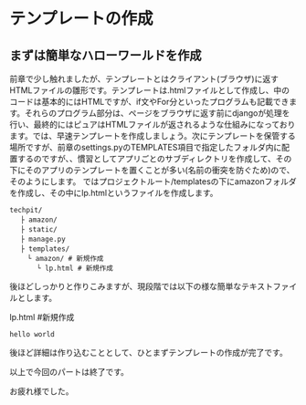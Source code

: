 # テンプレートの作成

## まずは簡単なハローワールドを作成
前章で少し触れましたが、テンプレートとはクライアント(ブラウザ)に返すHTMLファイルの雛形です。テンプレートは.htmlファイルとして作成し、中のコードは基本的にはHTMLですが、if文やFor分といったプログラムも記載できます。それらのプログラム部分は、ページをブラウザに返す前にdjangoが処理を行い、最終的にはピュアはHTMLファイルが返されるような仕組みになっております。では、早速テンプレートを作成しましょう。次にテンプレートを保管する場所ですが、前章のsettings.pyのTEMPLATES項目で指定したフォルダ内に配置するのですが、、慣習としてアプリごとのサブディレクトリを作成して、その下にそのアプリのテンプレートを置くことが多い(名前の衝突を防ぐため)ので、そのようにします。
ではプロジェクトルート/templatesの下にamazonフォルダを作成し、その中にlp.htmlというファイルを作成します。

```
techpit/
　 ├ amazon/
　 ├ static/
　 ├ manage.py
　 ├ templates/ 
 　　└ amazon/ # 新規作成
　　　　└ lp.html # 新規作成
```

後ほどしっかりと作りこみますが、現段階では以下の様な簡単なテキストファイルとします。

lp.html #新規作成
```
hello world
```

後ほど詳細は作り込むこととして、ひとまずテンプレートの作成が完了です。

以上で今回のパートは終了です。

お疲れ様でした。